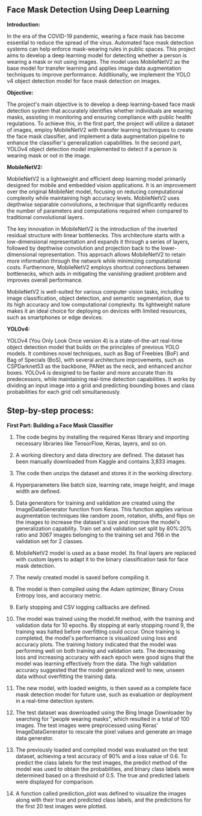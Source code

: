 ## Face Mask Detection Using Deep Learning

**Introduction:**

In the era of the COVID-19 pandemic, wearing a face mask has become essential to reduce the spread of the virus. Automated face mask detection systems can help enforce mask-wearing rules in public spaces. This project aims to develop a deep learning model for detecting whether a person is wearing a mask or not using images. The model uses MobileNetV2 as the base model for transfer learning and applies image data augmentation techniques to improve performance. Additionally, we implement the YOLO v4 object detection model for face mask detection on images.

**Objective:**

The project's main objective is to develop a deep learning-based face mask detection system that accurately identifies whether individuals are wearing masks, assisting in monitoring and ensuring compliance with public health regulations. To achieve this, in the first part, the project will utilize a dataset of images, employ MobileNetV2 with transfer learning techniques to create the face mask classifier, and implement a data augmentation pipeline to enhance the classifier's generalization capabilities. In the second part, YOLOv4 object detection model implemented to detect if a person is wearing mask or not in the image.

**MobileNetV2:**

MobileNetV2 is a lightweight and efficient deep learning model primarily designed for mobile and embedded vision applications. It is an improvement over the original MobileNet model, focusing on reducing computational complexity while maintaining high accuracy levels. MobileNetV2 uses depthwise separable convolutions, a technique that significantly reduces the number of parameters and computations required when compared to traditional convolutional layers.

The key innovation in MobileNetV2 is the introduction of the inverted residual structure with linear bottlenecks. This architecture starts with a low-dimensional representation and expands it through a series of layers, followed by depthwise convolution and projection back to the lower-dimensional representation. This approach allows MobileNetV2 to retain more information through the network while minimizing computational costs. Furthermore, MobileNetV2 employs shortcut connections between bottlenecks, which aids in mitigating the vanishing gradient problem and improves overall performance.

MobileNetV2 is well-suited for various computer vision tasks, including image classification, object detection, and semantic segmentation, due to its high accuracy and low computational complexity. Its lightweight nature makes it an ideal choice for deploying on devices with limited resources, such as smartphones or edge devices.

**YOLOv4:**

YOLOv4 (You Only Look Once version 4) is a state-of-the-art real-time object detection model that builds on the principles of previous YOLO models. It combines novel techniques, such as Bag of Freebies (BoF) and Bag of Specials (BoS), with several architecture improvements, such as CSPDarknet53 as the backbone, PANet as the neck, and enhanced anchor boxes. YOLOv4 is designed to be faster and more accurate than its predecessors, while maintaining real-time detection capabilities. It works by dividing an input image into a grid and predicting bounding boxes and class probabilities for each grid cell simultaneously.

## **Step-by-step process:**

**First Part: Building a Face Mask Classifier**

1. The code begins by installing the required Keras library and importing necessary libraries like TensorFlow, Keras, layers, and so on.

2. A working directory and data directory are defined. The dataset has been manually downloaded from Kaggle and contains 3,833 images.

3. The code then unzips the dataset and stores it in the working directory.

4. Hyperparameters like batch size, learning rate, image height, and image width are defined.

5. Data generators for training and validation are created using the ImageDataGenerator function from Keras. This function applies various augmentation techniques like random zoom, rotation, shifts, and flips on the images to increase the dataset's size and improve the model's generalization capability. Train set and validation set split by 80%:20% ratio and 3067 images belonging to the training set and 766 in the validation set for 2 classes.

6. MobileNetV2 model is used as a base model. Its final layers are replaced with custom layers to adapt it to the binary classification task for face mask detection.

7. The newly created model is saved before compiling it.

8. The model is then compiled using the Adam optimizer, Binary Cross Entropy loss, and accuracy metric.

9. Early stopping and CSV logging callbacks are defined.

10. The model was trained using the model.fit method, with the training and validation data for 10 epochs. By stopping at early stopping round 9, the training was halted before overfitting could occur. Once training is completed, the model's performance is visualized using loss and accuracy plots. The training history indicated that the model was performing well on both training and validation sets. The decreasing loss and increasing accuracy with each epoch were good signs that the model was learning effectively from the data. The high validation accuracy suggested that the model generalized well to new, unseen data without overfitting the training data.

11. The new model, with loaded weights, is then saved as a complete face mask detection model for future use, such as evaluation or deployment in a real-time detection system.

12. The test dataset was downloaded using the Bing Image Downloader by searching for "people wearing masks", which resulted in a total of 100 images. The test images were preprocessed using Keras' ImageDataGenerator to rescale the pixel values and generate an image data generator. 

13. The previously loaded and compiled model was evaluated on the test dataset, achieving a test accuracy of 90% and a loss value of 0.6. To predict the class labels for the test images, the predict method of the model was used to obtain the probabilities, and binary class labels were determined based on a threshold of 0.5. The true and predicted labels were displayed for comparison. 
 
14. A function called prediction_plot was defined to visualize the images along with their true and predicted class labels, and the predictions for the first 20 test images were plotted.
